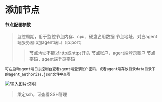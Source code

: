 # 添加节点

#### 节点配置参数

> 监控周期，用于监控节点内存、cpu、硬盘占用数据
> 节点地址，对应agent端服务器ip加agent端口（ip:port）
   >> 节点地址不能以http或https开头
> 节点账户，agent端登录账户
> 节点密码，agent端登录密码
    
    可在启动agent端日志控制台查看agent端登录账户密码，或者agent端存放目录data目录下的agent_authorize.json文件中查看
   ![输入图片说明](../images/node/node.png")
  
> 绑定ssh，可查看SSH管理